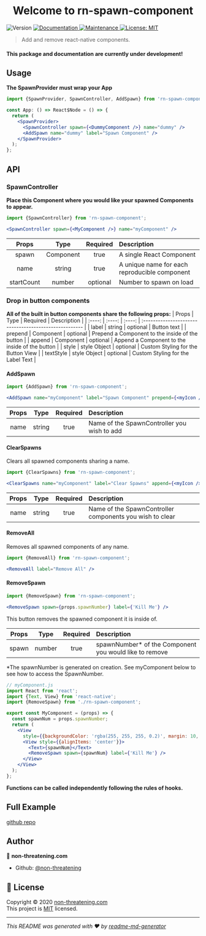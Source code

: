 <h1 align="center">Welcome to rn-spawn-component</h1>
<p>
  <img alt="Version" src="https://img.shields.io/badge/version-0.0.1-blue.svg?cacheSeconds=2592000" />
  <a href="https://github.com/non-threatening/rn-spawn-component#readme" target="_blank">
    <img alt="Documentation" src="https://img.shields.io/badge/documentation-yes-brightgreen.svg" />
  </a>
  <a href="https://github.com/non-threatening/rn-spawn-component/graphs/commit-activity" target="_blank">
    <img alt="Maintenance" src="https://img.shields.io/badge/Maintained%3F-yes-green.svg" />
  </a>
  <a href="https://github.com/non-threatening/rn-spawn-component/blob/master/LICENSE" target="_blank">
    <img alt="License: MIT" src="https://img.shields.io/github/license/non-threatening/rn-spawn-component" />
  </a>
</p>

> Add and remove react-native components.

#### This package and documentation are currently under development!

<!-- ### 🏠 [Homepage](https://github.com/non-threatening/rn-spawn-component#readme) -->

<!-- ### ✨ [Demo](link to playstore thing)
A complete demo with code examples can be found in this repo: -->

<!-- ## Install

```sh
yarn install
``` -->

## Usage

**The SpawnProvider must wrap your App**

```jsx
import {SpawnProvider, SpawnController, AddSpawn} from 'rn-spawn-component';

const App: () => React$Node = () => {
  return (
    <SpawnProvider>
      <SpawnController spawn={<DummyComponent />} name="dummy" />
      <AddSpawn name="dummy" label="Spawn Component" />
    </SpawnProvider>
  );
};
```

## API

### SpawnController

**Place this Component where you would like your spawned Components to appear.**

```jsx
import {SpawnController} from 'rn-spawn-component';
```

```jsx
<SpawnController spawn={<MyComponent />} name="myComponent" />
```

|   Props    |   Type    | Required | Description                                   |
| :--------: | :-------: | :------: | :-------------------------------------------- |
|   spawn    | Component |   true   | A single React Component                      |
|    name    |  string   |   true   | A unique name for each reproducible component |
| startCount |  number   | optional | Number to spawn on load                       |

### Drop in button components

**All of the built in button components share the following props:**
| Props | Type | Required | Description |
| :----: | :----: | :----: | :----------------------------------------------------- |
| label | string | optional | Button text |
| prepend | Component | optional | Prepend a Component to the inside of the button |
| append | Component | optional | Append a Component to the inside of the button |
| style | style Object | optional | Custom Styling for the Button View |
| textStyle | style Object | optional | Custom Styling for the Label Text |

#### AddSpawn

```jsx
import {AddSpawn} from 'rn-spawn-component';
```

```jsx
<AddSpawn name="myComponent" label="Spawn Component" prepend={<myIcon />} />
```

| Props |  Type  | Required | Description                                 |
| :---: | :----: | :------: | :------------------------------------------ |
| name  | string |   true   | Name of the SpawnController you wish to add |

#### ClearSpawns
Clears all spawned components sharing a name.
```jsx
import {ClearSpawns} from 'rn-spawn-component';
```

```jsx
<ClearSpawns name="myComponent" label="Clear Spawns" append={<myIcon />} />
```

| Props |  Type  | Required | Description                                              |
| :---: | :----: | :------: | :------------------------------------------------------- |
| name  | string |   true   | Name of the SpawnController components you wish to clear |

#### RemoveAll

Removes all spawned components of any name.

```jsx
import {RemoveAll} from 'rn-spawn-component';
```

```jsx
<RemoveAll label="Remove All" />
```

#### RemoveSpawn

```jsx
import {RemoveSpawn} from 'rn-spawn-component';
```

```jsx
<RemoveSpawn spawn={props.spawnNumber} label={'Kill Me'} />
```

This button removes the spawned component it is inside of.

| Props |  Type  | Required | Description                                             |
| :---: | :----: | :------: | :------------------------------------------------------ |
| spawn | number |   true   | spawnNumber\* of the Component you would like to remove |

\*The spawnNumber is generated on creation. See myComponent below to see how to access the SpawnNumber.

```jsx
// myComponent.js
import React from 'react';
import {Text, View} from 'react-native';
import {RemoveSpawn} from './rn-spawn-component';

export const MyComponent = (props) => {
  const spawnNum = props.spawnNumber;
  return (
    <View
      style={{backgroundColor: 'rgba(255, 255, 255, 0.2)', margin: 10, height: 80}}>
      <View style={{alignItems: 'center'}}>
        <Text>{spawnNum}</Text>
        <RemoveSpawn spawn={spawnNum} label={'Kill Me'} />
      </View>
    </View>
  );
};
```

**Functions can be called independently following the rules of hooks.**

## Full Example
[github repo](github.com/non...)


## Author

👤 **non-threatening.com**

- Github: [@non-threatening](https://github.com/non-threatening)

## 📝 License

Copyright © 2020 [non-threatening.com](https://github.com/non-threatening)<br />
This project is [MIT](https://github.com/non-threatening/rn-spawn-component/blob/master/LICENSE) licensed.

---

_This README was generated with ❤️ by [readme-md-generator](https://github.com/kefranabg/readme-md-generator)_
